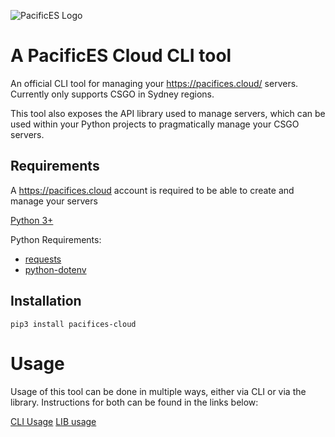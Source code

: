 ![PacificES Logo](https://d33wubrfki0l68.cloudfront.net/0d222f159128e50dcc3210bc94e7f55caa74e9f2/dca9f/img/pes-dark.png)

# A PacificES Cloud CLI tool

An official CLI tool for managing your https://pacifices.cloud/ servers. Currently only supports CSGO in Sydney regions.

This tool also exposes the API library used to manage servers, which can be used within your Python projects to pragmatically manage your CSGO servers.

## Requirements

A https://pacifices.cloud account is required to be able to create and manage your servers

[Python 3+](https://www.python.org/)

Python Requirements:
- [requests](https://pypi.org/project/requests/)
- [python-dotenv](https://pypi.org/project/python-dotenv/)

## Installation

```
pip3 install pacifices-cloud
```

# Usage

Usage of this tool can be done in multiple ways, either via CLI or via the library. Instructions for both can be found in the links below:

[CLI Usage](docs/cli.md)
[LIB usage](docs/cli.md)
